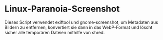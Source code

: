 # Linux-Paranoia-Screenshot
Dieses Script verwendet exiftool und gnome-screenshot, um Metadaten aus Bildern zu entfernen, konvertiert sie dann in das WebP-Format und löscht sicher alle temporären Dateien mithilfe von shred.
